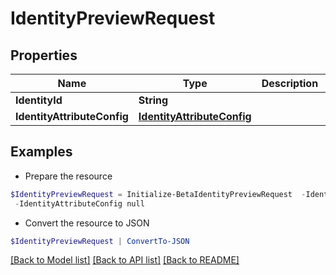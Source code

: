 # IdentityPreviewRequest
## Properties

Name | Type | Description | Notes
------------ | ------------- | ------------- | -------------
**IdentityId** | **String** |  | [optional] 
**IdentityAttributeConfig** | [**IdentityAttributeConfig**](IdentityAttributeConfig.md) |  | [optional] 

## Examples

- Prepare the resource
```powershell
$IdentityPreviewRequest = Initialize-BetaIdentityPreviewRequest  -IdentityId null `
 -IdentityAttributeConfig null
```

- Convert the resource to JSON
```powershell
$IdentityPreviewRequest | ConvertTo-JSON
```

[[Back to Model list]](../README.md#documentation-for-models) [[Back to API list]](../README.md#documentation-for-api-endpoints) [[Back to README]](../README.md)

